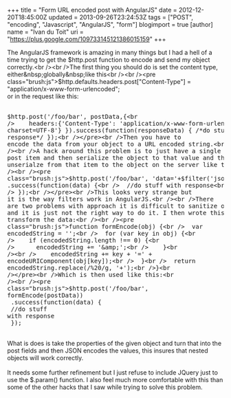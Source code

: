 +++
title = "Form URL encoded post with AngularJS"
date = 2012-12-20T18:45:00Z
updated = 2013-09-26T23:24:53Z
tags = ["POST", "encoding", "Javascript", "AngularJS", "form"]
blogimport = true 
[author]
	name = "Ivan du Toit"
	uri = "https://plus.google.com/109733145121386015159"
+++

The AngularJS framework is amazing in many things but I had a hell of a time trying to get the $http.post function to encode and send my object correctly.<br /><br />The first thing you should do is set the content type, either&nbsp;globally&nbsp;like this<br /><br /><pre class="brush:js">$http.defaults.headers.post["Content-Type"] = "application/x-www-form-urlencoded";</pre><br />or in the request like this:<br /><br /><pre class="brush:js">$http.post('/foo/bar', postData,{<br />    headers:{'Content-Type': 'application/x-www-form-urlencoded; charset=UTF-8'} }).success(function(responseData) { /*do stuff with response*/ });<br /></pre><br />Then you have to encode the data from your object to a URL encoded string.<br /><br />A hack around this problem is to just have a single post item and then serialize the object to that value and then just unserialze from that item to the object on the server like this:<br /><br /><pre class="brush:js">$http.post('/foo/bar', 'data='+$filter('json')(postData))<br /> .success(function(data) {<br />  //do stuff with response<br /> });<br /></pre><br />This looks very strange but it is the way filters work in AngularJS.<br /><br />There are two problems with approach it is difficult to sanitize on the server and it is just not the right way to do it. I then wrote this function to transform the data:<br /><br /><pre class="brush:js">function formEncode(obj) {<br />  var encodedString = '';<br />  for (var key in obj) {<br />    if (encodedString.length !== 0) {<br />      encodedString += '&amp;';<br />    }<br /><br />    encodedString += key + '=' + encodeURIComponent(obj[key]);<br />  }<br />  return encodedString.replace(/%20/g, '+');<br />}<br /></pre><br />Which is then used like this:<br /><br /><pre class="brush:js">$http.post('/foo/bar', formEncode(postData))<br /> .success(function(data) {<br />  //do stuff with response<br /> });<br /></pre><br />What is does is take the properties of the given object and turn that into the post fields and then JSON encodes the values, this insures that nested objects will work correctly.<br /><br />It needs some&nbsp;further&nbsp;refinement but I just refuse to include JQuery just to use the $.param() function. I also feel much more comfortable with this than some of the other hacks that I saw while trying to solve this problem.
